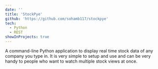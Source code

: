 ```yaml
---
date: ''
title: 'StockPye'
github: 'https://github.com/sohamb117/stockpye'
tech:
  - Python
  - REST
showInProjects: true
---
```


A command-line Python application to display real time stock data of any company you type in. It is very simple to setup and use and can be very handy to people who want to watch multiple stock views at once.
